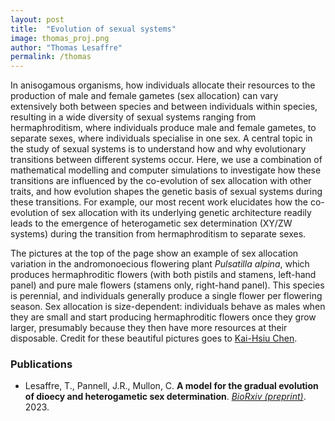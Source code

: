 ```yaml
---
layout: post
title:  "Evolution of sexual systems"
image: thomas_proj.png
author: "Thomas Lesaffre"
permalink: /thomas
---
```


In anisogamous organisms, how individuals allocate their resources to the production of male and female gametes (sex allocation) can vary extensively both between species and between individuals within species, resulting in a wide diversity of sexual systems ranging from hermaphroditism, where individuals produce male and female gametes, to separate sexes, where individuals specialise in one sex. A central topic in the study of sexual systems is to understand how and why evolutionary transitions between different systems occur. Here, we use a combination of mathematical modelling and computer simulations to investigate how these transitions are influenced by the co-evolution of sex allocation with other traits, and how evolution shapes the genetic basis of sexual systems during these transitions. For example, our most recent work elucidates how the co-evolution of sex allocation with its underlying genetic architecture readily leads to the emergence of heterogametic sex determination (XY/ZW systems) during the transition from hermaphroditism to separate sexes.

The pictures at the top of the page show an example of sex allocation variation in the andromonoecious flowering plant *Pulsatilla alpina*, which produces hermaphroditic flowers (with both pistils and stamens, left-hand panel) and pure male flowers (stamens only, right-hand panel). This species is perennial, and individuals generally produce a single flower per flowering season. Sex allocation is size-dependent: individuals behave as males when they are small and start producing hermaphroditic flowers once they grow larger, presumably because they then have more resources at their disposable. Credit for these beautiful pictures goes to [Kai-Hsiu Chen](https://twitter.com/kaihsiu_chen).

### Publications

* Lesaffre, T., Pannell, J.R., Mullon, C. **A model for the gradual evolution of dioecy and heterogametic sex determination**. *[BioRxiv (preprint)](https://www.biorxiv.org/content/10.1101/2023.03.24.534076v1)*. 2023.
